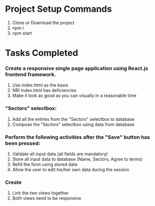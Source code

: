 # Project Setup Commands
1. Clone or Download the project
2. npm i
3. npm start

# Tasks Completed
### Create a responsive single page application using React.js frontend framework. 
1. Use index.html as the basis
2. NB! Index.html has deficiencies
3. Make it look as good as you can visually in a reasonable time
### "Sectors" selectbox:
1. Add all the entries from the "Sectors" selectbox to database 
2. Compose the "Sectors" selectbox using data from database
### Perform the following activities after the "Save" button has been pressed: 
1. Validate all input data (all fields are mandatory)
2. Store all input data to database (Name, Sectors, Agree to terms)
3. Refill the form using stored data
4. Allow the user to edit his/her own data during the session 
### Create
1. Link the two views together
2. Both views need to be responsive
